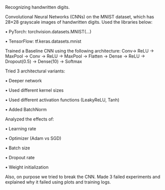 Recognizing handwritten digits. 

Convolutional Neural Networks (CNNs) on the MNIST dataset, which has 28×28 grayscale images of 
handwritten digits. Used the libraries below: 
  
  • PyTorch: torchvision.datasets.MNIST(...) 
  
  • TensorFlow: tf.keras.datasets.mnist 

Trained a Baseline CNN using the following architecture: 
Conv→ ReLU → MaxPool → Conv → ReLU → MaxPool → Flatten → Dense → ReLU → Dropout(0.5) → Dense(10) → Softmax 

Tried 3 architectural variants: 

• Deeper network 

• Used different kernel sizes

• Used different activation functions (LeakyReLU, Tanh) 

• Added BatchNorm

Analyzed the effects of: 

• Learning rate 

• Optimizer (Adam vs SGD) 

• Batch size 

• Dropout rate 

• Weight initialization 

Also, on purpose we tried to break the CNN. Made 3 failed experiments and explained why it failed using plots and training logs. 
